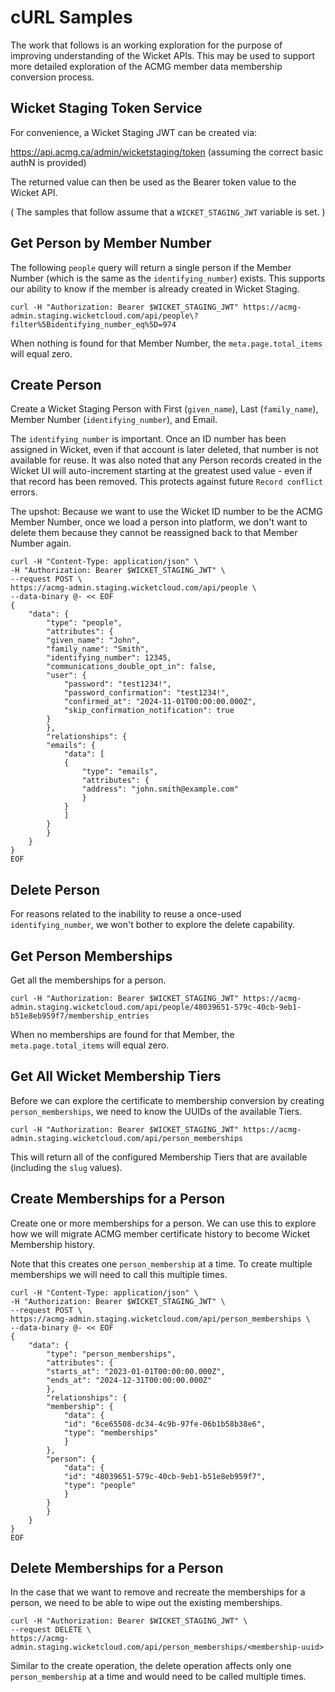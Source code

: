 # cURL Samples

The work that follows is an working exploration for the purpose of improving understanding of 
the Wicket APIs. This may be used to support more detailed exploration of the ACMG member data 
membership conversion process.

## Wicket Staging Token Service

For convenience, a Wicket Staging JWT can be created via: 

https://api.acmg.ca/admin/wicketstaging/token (assuming the correct basic authN is provided)

The returned value can then be used as the Bearer token value to the Wicket API.

( The samples that follow assume that a `WICKET_STAGING_JWT` variable is set. )

## Get Person by Member Number

The following `people` query will return a single person if the Member Number (which is the same
as the `identifying_number`) exists. This supports our ability to know if the member is already created
in Wicket Staging.

    curl -H "Authorization: Bearer $WICKET_STAGING_JWT" https://acmg-admin.staging.wicketcloud.com/api/people\?filter%5Bidentifying_number_eq%5D=974

When nothing is found for that Member Number, the `meta.page.total_items` will equal zero.

## Create Person

Create a Wicket Staging Person with First (`given_name`), Last (`family_name`), Member Number (`identifying_number`), and Email.

The `identifying_number` is important. Once an ID number has been assigned in Wicket, even if that account is
later deleted, that number is not available for reuse. It was also noted that any Person records created
in the Wicket UI will auto-increment starting at the greatest used value - even if that record has been removed.
This protects against future `Record conflict` errors. 

The upshot: Because we want to use the Wicket ID number to be the ACMG Member Number, once we load a person into
platform, we don't want to delete them because they cannot be reassigned back to that Member Number again. 

    curl -H "Content-Type: application/json" \
    -H "Authorization: Bearer $WICKET_STAGING_JWT" \
    --request POST \
    https://acmg-admin.staging.wicketcloud.com/api/people \
    --data-binary @- << EOF
    {
        "data": {
            "type": "people",
            "attributes": {
            "given_name": "John",
            "family_name": "Smith",
            "identifying_number": 12345,
            "communications_double_opt_in": false,
            "user": {
                "password": "test1234!",
                "password_confirmation": "test1234!",
                "confirmed_at": "2024-11-01T00:00:00.000Z",
                "skip_confirmation_notification": true
            }
            },
            "relationships": {
            "emails": {
                "data": [
                {
                    "type": "emails",
                    "attributes": {
                    "address": "john.smith@example.com"
                    }
                }
                ]
            }
            }
        }
    }
    EOF

## Delete Person

For reasons related to the inability to reuse a once-used `identifying_number`, we won't bother
to explore the delete capability.

## Get Person Memberships

Get all the memberships for a person. 

    curl -H "Authorization: Bearer $WICKET_STAGING_JWT" https://acmg-admin.staging.wicketcloud.com/api/people/48039651-579c-40cb-9eb1-b51e8eb959f7/membership_entries

When no memberships are found for that Member, the `meta.page.total_items` will equal zero.

## Get All Wicket Membership Tiers

Before we can explore the certificate to membership conversion by creating `person_memberships`,
we need to know the UUIDs of the available Tiers. 

    curl -H "Authorization: Bearer $WICKET_STAGING_JWT" https://acmg-admin.staging.wicketcloud.com/api/person_memberships

This will return all of the configured Membership Tiers that are available (including the `slug` values). 

## Create Memberships for a Person

Create one or more memberships for a person. We can use this to explore how we will migrate 
ACMG member certificate history to become Wicket Membership history.

Note that this creates one `person_membership` at a time. To create multiple memberships
we will need to call this multiple times.

    curl -H "Content-Type: application/json" \
    -H "Authorization: Bearer $WICKET_STAGING_JWT" \
    --request POST \
    https://acmg-admin.staging.wicketcloud.com/api/person_memberships \
    --data-binary @- << EOF
    {
        "data": {
            "type": "person_memberships",
            "attributes": {
            "starts_at": "2023-01-01T00:00:00.000Z",
            "ends_at": "2024-12-31T00:00:00.000Z"
            },
            "relationships": {
            "membership": {
                "data": {
                "id": "6ce65508-dc34-4c9b-97fe-06b1b58b38e6",
                "type": "memberships"
                }
            },
            "person": {
                "data": {
                "id": "48039651-579c-40cb-9eb1-b51e8eb959f7",
                "type": "people"
                }
            }
            }
        }
    }
    EOF

## Delete Memberships for a Person

In the case that we want to remove and recreate the memberships for a person, we need
to be able to wipe out the existing memberships. 

    curl -H "Authorization: Bearer $WICKET_STAGING_JWT" \
    --request DELETE \
    https://acmg-admin.staging.wicketcloud.com/api/person_memberships/<membership-uuid>

Similar to the create operation, the delete operation affects only one `person_membership`
at a time and would need to be called multiple times. 